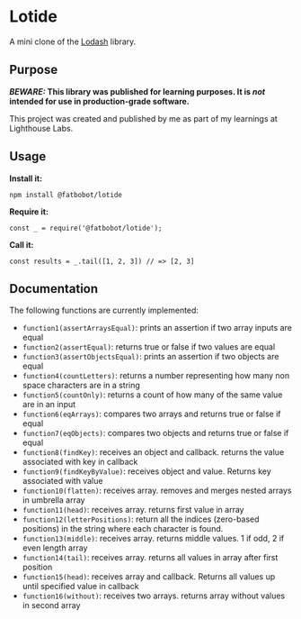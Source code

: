 # Lotide

A mini clone of the [Lodash](https://lodash.com) library.

## Purpose

**_BEWARE:_ This library was published for learning purposes. It is _not_ intended for use in production-grade software.**

This project was created and published by me as part of my learnings at Lighthouse Labs. 

## Usage

**Install it:**

`npm install @fatbobot/lotide`

**Require it:**

`const _ = require('@fatbobot/lotide');`

**Call it:**

`const results = _.tail([1, 2, 3]) // => [2, 3]`

## Documentation

The following functions are currently implemented:

* `function1(assertArraysEqual)`: prints an assertion if two array inputs are equal
* `function2(assertEqual)`: returns true or false if two values are equal
* `function3(assertObjectsEqual)`: prints an assertion if two objects are equal
* `function4(countLetters)`: returns a number representing how many non space characters are in a string
* `function5(countOnly)`: returns a count of how many of the same value are in an input
* `function6(eqArrays)`: compares two arrays and returns true or false if equal
* `function7(eqObjects)`: compares two objects and returns true or false if equal
* `function8(findKey)`: receives an object and callback. returns the value associated with key in callback
* `function9(findKeyByValue)`: receives object and value. Returns key associated with value
* `function10(flatten)`: receives array. removes and merges nested arrays in umbrella array
* `function11(head)`: receives array. returns first value in array
* `function12(letterPositions)`: return all the indices (zero-based positions) in the string where each character is found.
* `function13(middle)`: receives array. returns middle values. 1 if odd, 2 if even length array
* `function14(tail)`: receives array. returns all values in array after first position
* `function15(head)`: receives array and callback. Returns all values up until specified value in callback
* `function16(without)`: receives two arrays. returns array without values in second array
